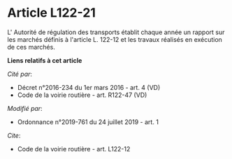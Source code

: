 # Article L122-21

L'       Autorité de régulation des transports établit chaque année un rapport sur les marchés définis à l'article L. 122-12
et les travaux réalisés en exécution de ces marchés.

**Liens relatifs à cet article**

_Cité par_:

  - Décret n°2016-234 du 1er mars 2016 - art. 4 (VD)
  - Code de la voirie routière - art. R122-47 (VD)

_Modifié par_:

  - Ordonnance n°2019-761 du 24 juillet 2019 - art. 1

_Cite_:

  - Code de la voirie routière - art. L122-12
